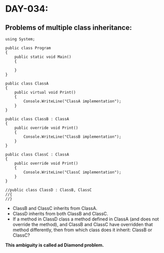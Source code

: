 # DAY-034:

## Problems of multiple class inheritance:

```
using System;

public class Program
{
    public static void Main()
    {

    }
}

public class ClassA
{
    public virtual void Print()
    {
        Console.WriteLine("ClassA implementation");
    }
}

public class ClassB : ClassA
{
    public override void Print()
    {
        Console.WriteLine("ClassB implementation");
    }
}

public class ClassC : ClassA
{
    public override void Print()
    {
        Console.WriteLine("ClassC implementation");
    }
}

//public class ClassD : ClassB, ClassC
//{
//}
```

- ClassB and ClassC inherits from ClassA.
- ClassD inherits from both ClassB and ClassC.
- If a method in ClassD class a method defined in ClassA (and does not override the method), and ClassB and ClassC have overridden that method differently, then from which class does it inherit: ClassB or ClassC?

**This ambiguity is called ad Diamond problem.**

